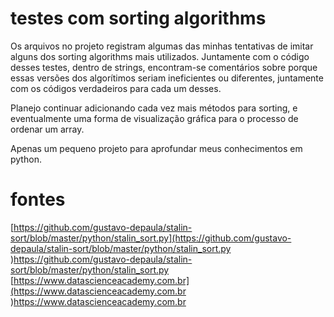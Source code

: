 # testes com sorting algorithms
Os arquivos no projeto registram algumas das minhas tentativas de imitar alguns dos sorting algorithms mais utilizados. Juntamente com o código desses testes, dentro de strings, encontram-se comentários sobre porque essas versões dos algorítimos seriam ineficientes ou diferentes, juntamente com os códigos verdadeiros para cada um desses.  

Planejo continuar adicionando cada vez mais métodos para sorting, e eventualmente uma forma de visualização gráfica para o processo de ordenar um array.  

Apenas um pequeno projeto para aprofundar meus conhecimentos em python.  

# fontes
[https://github.com/gustavo-depaula/stalin-sort/blob/master/python/stalin_sort.py](https://github.com/gustavo-depaula/stalin-sort/blob/master/python/stalin_sort.py
)https://github.com/gustavo-depaula/stalin-sort/blob/master/python/stalin_sort.py  
[https://www.datascienceacademy.com.br](https://www.datascienceacademy.com.br
)https://www.datascienceacademy.com.br  

